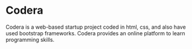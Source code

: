 # Codera
Codera is a web-based startup project coded in html, css, and also have used bootstrap frameworks.
Codera provides an online platform to learn programming skills.
